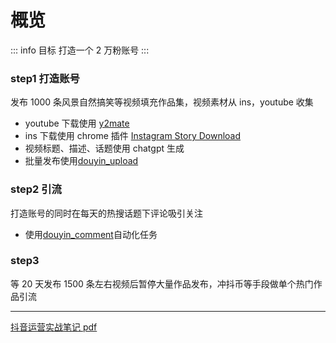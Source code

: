 # 概览

::: info 目标
打造一个 2 万粉账号
:::

### step1 打造账号

发布 1000 条风景自然搞笑等视频填充作品集，视频素材从 ins，youtube 收集

- youtube 下载使用 [y2mate](https://www.y2mate.com/youtube/-GWlfw7omdo)
- ins 下载使用 chrome 插件 [Instagram Story Download](https://chromewebstore.google.com/detail/instagram-story-download/inekcncapjijgfjjlkadkmdgfoekcilb)
- 视频标题、描述、话题使用 chatgpt 生成
- 批量发布使用[douyin_upload](https://github.com/withwz/douyin_upload)

### step2 引流

打造账号的同时在每天的热搜话题下评论吸引关注

- 使用[douyin_comment](https://github.com/withwz/douyin_comment)自动化任务

### step3

等 20 天发布 1500 条左右视频后暂停大量作品发布，冲抖币等手段做单个热门作品引流

---

[抖音运营实战笔记 pdf](http://www.tup.tsinghua.edu.cn/upload/books/yz/102623-01.pdf)
